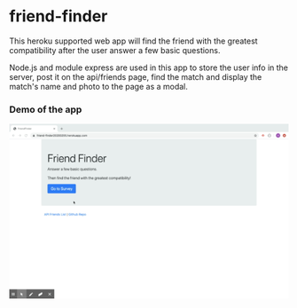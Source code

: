 # friend-finder

This heroku supported web app will find the friend with the greatest compatibility after the user answer a few basic questions.

Node.js and module express are used in this app to store the user info in the server, post it on the api/friends page, find the match and display the match's name and photo to the page as a modal.

### Demo of the app

![App Demo](repo-assets/Friend_Finder_Heroku_App.gif)
